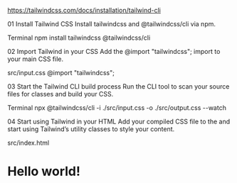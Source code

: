 

https://tailwindcss.com/docs/installation/tailwind-cli


01
Install Tailwind CSS
Install tailwindcss and @tailwindcss/cli via npm.

Terminal
npm install tailwindcss @tailwindcss/cli


02
Import Tailwind in your CSS
Add the @import "tailwindcss"; import to your main CSS file.

src/input.css
@import "tailwindcss";


03
Start the Tailwind CLI build process
Run the CLI tool to scan your source files for classes and build your CSS.

Terminal
npx @tailwindcss/cli -i ./src/input.css -o ./src/output.css --watch



04
Start using Tailwind in your HTML
Add your compiled CSS file to the <head> and start using Tailwind’s utility classes to style your content.

src/index.html
<!doctype html>
<html>
<head>
  <meta charset="UTF-8">
  <meta name="viewport" content="width=device-width, initial-scale=1.0">
  <link href="./output.css" rel="stylesheet">
</head>
<body>
  <h1 class="text-3xl font-bold underline">
    Hello world!
  </h1>
</body>
</html>